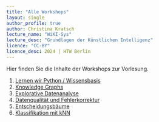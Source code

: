 ```yaml
---
title: "Alle Workshops"
layout: single
author_profile: true
author: Christina Kratsch
lecture_name: "WiKI-Sys"
lecture_desc: "Grundlagen der Künstlichen Intelligenz"
licence: "CC-BY"
licence_desc: 2024 | HTW Berlin 
---
```


Hier finden Sie die Inhalte der Workshops zur Vorlesung.

1. [Lernen wir Python / Wissensbasis](/workshops/01/01.md)
2. [Knowledge Graphs](/workshops/02/02.md)
3. [Explorative Datenanalyse](/workshops/03/03.md)
4. [Datenqualität und Fehlerkorrektur](/workshops/04/04.md)
5. [Entscheidungsbäume](/workshops/05/05.md)
6. [Klassifikation mit kNN](/workshops/06/06.md)



<!--
3. [Explorative Datenanalyse](workshops/03/03.md)
4. [Datenqualität und Fehlerkorrektur](workshops/04/04.md)
5. TO BE DEFINED
6. [Machine Learning Basics](workshops/06/06.md)
7. [Klassifikation](workshops/07/07.md)
8. [Regression](workshops/08/08.md)
9. [Unüberwachtes Lernen](workshops/09/09.md)
10. [Deep Learning](workshops/10/10.md)
11. [LLMs, RAG, Vektor-DBs](workshops/11/11.md)
12. [Nachhaltigkeit](workshops/12/12.md)
-->